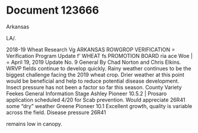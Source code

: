 # Document 123666

Arkansas

LA/.

2018-19 Wheat Research Vg ARKANSAS
ROWGROP VERIFICATION = Verification Program Update f’ WHEAT
fs PROMOTION BOARD
ria ace Woe |
= April 19, 2019
Update No. 9
General By Chad Norton and Chris Elkins.
WRVP fields continue to develop quickly. Rainy weather continues to be the biggest challenge
facing the 2019 wheat crop. Drier weather at this point would be beneficial and help to reduce
potential disease development. Insect pressure has not been a factor so far this season.
County Variety Feekes General Information
Stage
Ashley Pioneer 10.5.2 | Prosaro application scheduled 4/20 for Scab prevention. Would appreciate
26R41 some “dry” weather
Greene Pioneer 10.1 Excellent growth, quality is variable across the field. Disease pressure
26R41

remains low in canopy.